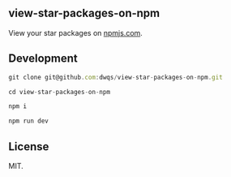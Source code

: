 ## view-star-packages-on-npm
View your star packages on [npmjs.com](https://npmjs.com).

## Development

```js
git clone git@github.com:dwqs/view-star-packages-on-npm.git

cd view-star-packages-on-npm

npm i

npm run dev
```

## License
MIT.